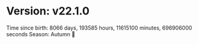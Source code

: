 # Version: v22.1.0
Time since birth: 8066 days, 193585 hours, 11615100 minutes, 696906000 seconds
Season: Autumn 🍁
